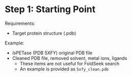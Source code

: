 # Step 1: Starting Point

Requirements:
- Target protein structure (.pdb)



Example:

- *Is*PETase (PDB 5XFY) original PDB file
- Cleaned PDB file, removed solvent, metal ions, ligands
  - These items are not useful for FoldSeek search
  - An example is provided as `5xfy_clean.pdb`

